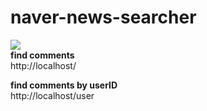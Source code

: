 # naver-news-searcher
<img src="http://i.imgur.com/HhnNImy.png"><br/>
<b>find comments</b><br/>
http://localhost/

<b>find comments by userID</b><br/>
http://localhost/user
